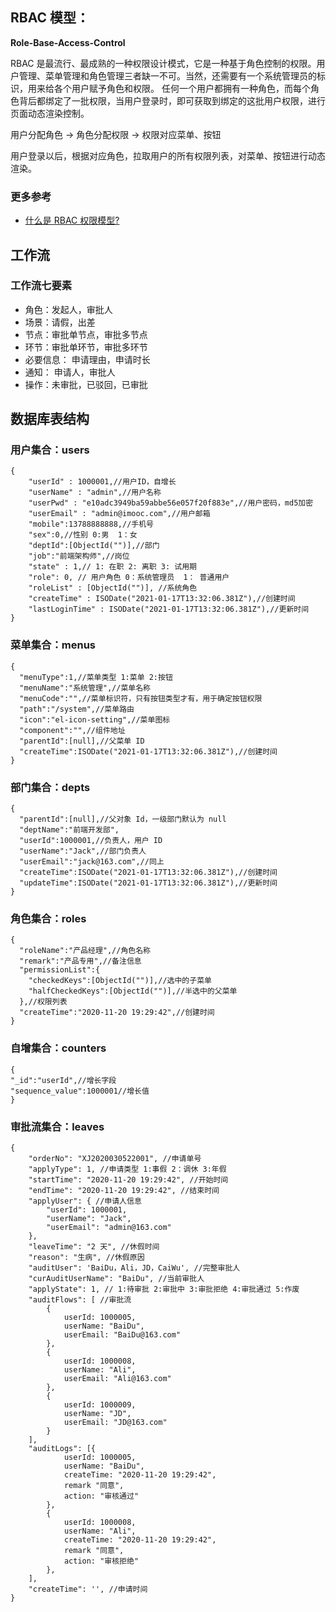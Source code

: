## RBAC 模型：

**Role-Base-Access-Control**

RBAC 是最流行、最成熟的一种权限设计模式，它是一种基于角色控制的权限。用户管理、菜单管理和角色管理三者缺一不可。当然，还需要有一个系统管理员的标识，用来给各个用户赋予角色和权限。 任何一个用户都拥有一种角色，而每个角色背后都绑定了一批权限，当用户登录时，即可获取到绑定的这批用户权限，进行页面动态渲染控制。

用户分配角色 -> 角色分配权限 -> 权限对应菜单、按钮

用户登录以后，根据对应角色，拉取用户的所有权限列表，对菜单、按钮进行动态渲染。

### 更多参考

- [什么是 RBAC 权限模型?](https://juejin.cn/post/6844903905931821063)

## 工作流

### 工作流七要素

- 角色：发起人，审批人
- 场景：请假，出差
- 节点：审批单节点，审批多节点
- 环节：审批单环节，审批多环节
- 必要信息： 申请理由，申请时长
- 通知： 申请人，审批人
- 操作：未审批，已驳回，已审批

## 数据库表结构

### 用户集合：users

```JS
{
    "userId" : 1000001,//用户ID，自增长
    "userName" : "admin",//用户名称
    "userPwd" : "e10adc3949ba59abbe56e057f20f883e",//用户密码，md5加密
    "userEmail" : "admin@imooc.com",//用户邮箱
    "mobile":13788888888,//手机号
    "sex":0,//性别 0:男  1：女
    "deptId":[ObjectId("")],//部门
    "job":"前端架构师",//岗位
    "state" : 1,// 1: 在职 2: 离职 3: 试用期
    "role": 0, // 用户角色 0：系统管理员  1： 普通用户
    "roleList" : [ObjectId("")], //系统角色
    "createTime" : ISODate("2021-01-17T13:32:06.381Z"),//创建时间
    "lastLoginTime" : ISODate("2021-01-17T13:32:06.381Z"),//更新时间
}
```

### 菜单集合：menus

```JS
{
  "menuType":1,//菜单类型 1:菜单 2:按钮
  "menuName":"系统管理",//菜单名称
  "menuCode":"",//菜单标识符，只有按钮类型才有，用于确定按钮权限
  "path":"/system",//菜单路由
  "icon":"el-icon-setting",//菜单图标
  "component":"",//组件地址
  "parentId":[null],//父菜单 ID
  "createTime":ISODate("2021-01-17T13:32:06.381Z"),//创建时间
}
```

### 部门集合：depts

```JS
{
  "parentId":[null],//父对象 Id，一级部门默认为 null
  "deptName":"前端开发部",
  "userId":1000001,//负责人，用户 ID
  "userName":"Jack",//部门负责人
  "userEmail":"jack@163.com",//同上
  "createTime":ISODate("2021-01-17T13:32:06.381Z"),//创建时间
  "updateTime":ISODate("2021-01-17T13:32:06.381Z"),//更新时间
}
```

### 角色集合：roles

```JS
{
  "roleName":"产品经理",//角色名称
  "remark":"产品专用",//备注信息
  "permissionList":{
    "checkedKeys":[ObjectId("")],//选中的子菜单
    "halfCheckedKeys":[ObjectId("")],//半选中的父菜单
  },//权限列表
  "createTime":"2020-11-20 19:29:42",//创建时间
}
```

### 自增集合：counters

```JS
{
"_id":"userId",//增长字段
"sequence_value":1000001//增长值
}
```

### 审批流集合：leaves

```JS
{
	"orderNo": "XJ2020030522001", //申请单号
	"applyType": 1, //申请类型 1:事假 2：调休 3:年假
	"startTime": "2020-11-20 19:29:42", //开始时间
	"endTime": "2020-11-20 19:29:42", //结束时间
	"applyUser": { //申请人信息
		"userId": 1000001,
		"userName": "Jack",
		"userEmail": "admin@163.com"
	},
	"leaveTime": "2 天", //休假时间
	"reason": "生病", //休假原因
	"auditUser": 'BaiDu，Ali，JD，CaiWu', //完整审批人
	"curAuditUserName": "BaiDu", //当前审批人
	"applyState": 1, // 1:待审批 2:审批中 3:审批拒绝 4:审批通过 5:作废
	"auditFlows": [ //审批流
		{
			userId: 1000005,
			userName: "BaiDu",
			userEmail: "BaiDu@163.com"
		},
		{
			userId: 1000008,
			userName: "Ali",
			userEmail: "Ali@163.com"
		},
		{
			userId: 1000009,
			userName: "JD",
			userEmail: "JD@163.com"
		}
	],
	"auditLogs": [{
			userId: 1000005,
			userName: "BaiDu",
			createTime: "2020-11-20 19:29:42",
			remark "同意",
			action: "审核通过"
		},
		{
			userId: 1000008,
			userName: "Ali",
			createTime: "2020-11-20 19:29:42",
			remark "同意",
			action: "审核拒绝"
		},
	],
	"createTime": '', //申请时间
}
```
